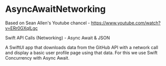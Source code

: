 # AsyncAwaitNetworking

Based on Sean Allen's Youtube chancel - https://www.youtube.com/watch?v=ERr0GXqILgc

Swift API Calls (Networking) - Async Await & JSON

A SwiftUI app that downloads data from the GitHub API with a network call and display a basic user profile page using that data. For this we use Swift Concurrency with Async Await.
